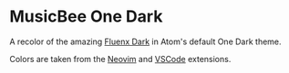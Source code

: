 # MusicBee One Dark

A recolor of the amazing [Fluenx Dark](https://getmusicbee.com/addons/skins/233/fluenx-dark-hidpi-supported/) in Atom's default One Dark theme.

Colors are taken from the [Neovim](https://github.com/joshdick/onedark.vim) and [VSCode](https://marketplace.visualstudio.com/items?itemName=zhuangtongfa.Material-theme) extensions.

